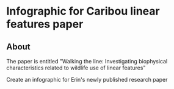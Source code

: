 # Infographic for Caribou linear features paper


## About

The paper is entitled "Walking the line: Investigating biophysical characteristics related to wildlife use of linear features" 

Create an infographic for Erin's newly published research paper
